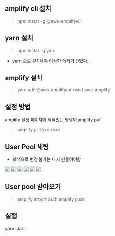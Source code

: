 ## amplify cli 설치
> npm install -g @aws-amplify/cli

## yarn 설치
> npm install -g yarn
- yarn 으로 설치해야 이상한 에러가 안떴다.

## amplify 설치
> yarn add @aws-amplify/ui-react aws-amplify

## 설정 방법
amplify 설정 페이지에 적혀있는 명령어 amplify pull 
> amplify pull xxx xxxx

## User Pool 세팅
- 회색으로 변경 불가는 다시 만들어야함

![](https://drive.google.com/uc?export=view&id=1BzVpxEN8wxHIb7eJGZjd4SWqlrgCUtB-) 
![](https://drive.google.com/uc?export=view&id=1FCMVI3fds9WbxJMfxC66vhbXKq5sAqnU) 
![](https://drive.google.com/uc?export=view&id=1O7W3cBsmqpQwFv4RurbLILtsM9qgic8j) 
![](https://drive.google.com/uc?export=view&id=1RuVBZKOD3lvb-1dLZQ3B1JzXateVIYt7) 
![](https://drive.google.com/uc?export=view&id=1hhavs6lMdJUF4zbi341gwKJ5X7TV7a5e) 
![](https://drive.google.com/uc?export=view&id=1j1pQ0R7qrmLpPvS3tLu6l0MKuMD6RnsV) 

## User pool 받아오기
> amplify import Auth
> amplify push

## 실행
yarn start 
